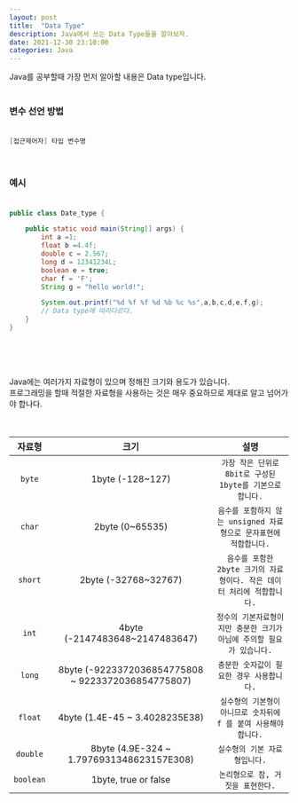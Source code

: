 ```yaml
---
layout: post
title:  "Data Type"
description: Java에서 쓰는 Data Type들을 알아보자.
date: 2021-12-30 23:10:00  
categories: Java
---
```

Java를 공부할때 가장 먼저 알아할 내용은 Data type입니다.<br><br>

### 변수 선언 방법<br><br>

```java
[접근제어자] 타입 변수명
```
<br>

### 예시<br><br>

```java
public class Date_type {

    public static void main(String[] args) {
        int a =1;
        float b =4.4f;
        double c = 2.567;
        long d = 12341234L; 
        boolean e = true;
        char f = 'F';
        String g = "hello world!"; 

        System.out.printf("%d %f %f %d %b %c %s",a,b,c,d,e,f,g);
		// Data type에 따라다르다.
    }
}
```
<br><br><br>


 Java에는 여러가지 자료형이 있으며 정해진 크기와 용도가 있습니다.<br>프로그래밍을 할때 적절한 자료형을 사용하는 것은 매우 중요하므로 제대로 알고 넘어가야 합나다.<br><br><br>

| 자료형 | 크기 | 설명 |
:---:|:---:|:---:
| `byte` | 1byte (-128~127)| `가장 작은 단위로 8bit로 구성된 1byte를 기본으로 합니다.` |
| `char` | 2byte (0~65535) | `음수를 포함하지 않는 unsigned 자료형으로 문자표현에 적합합니다.`  |
| `short` | 2byte (-32768~32767) | `음수를 포함한 2byte 크기의 자료형이다. 작은 데이터 처리에 적합합니다.`  |
| `int` | 4byte (-2147483648~2147483647) | `정수의 기본자료형이지만 충분한 크기가 아님에 주의할 필요가 있습니다.` |
| `long` | 8byte (-9223372036854775808 ~ 9223372036854775807) |`충분한 숫자값이 필요한 경우 사용합니다.`  |
| `float` | 4byte (1.4E-45 ~ 3.4028235E38) |`실수형의 기본형이 아니므로 숫자뒤에 f 를 붙여 사용해야 합니다.`  |
| `double` | 8byte (4.9E-324 ~ 1.7976931348623157E308) | `실수형의 기본 자료형입니다.` |
| `boolean` | 1byte, true or false | `논리형으로 참, 거짓을 표현한다.` |





